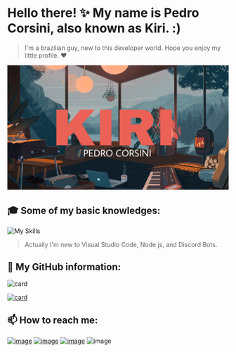# Hello there! ✨ My name is Pedro Corsini, also known as Kiri. :)

> I'm a brazilian guy, new to this developer world. Hope you enjoy my little profile. ❤️

<img src="background.jpg" min-width="200px" max-width="700px" width="700px" alt="background">

## 🎓 Some of my basic knowledges:

![My Skills](https://skillicons.dev/icons?i=vscode,js,nodejs,ps,discord,bots)

> Actually I'm new to Visual Studio Code, Node.js, and Discord Bots.

## 📜 My GitHub information:

![card](https://github-readme-stats.vercel.app/api?username=pedrocorsini&theme=dark&show_icons=true)

[![card](https://github-readme-stats.vercel.app/api/pin/?username=pedrocorsini&repo=corsinhabot&theme=dark)](https://github.com/pedrocorsini/CorsinhaBot)

## 📫 How to reach me: 
[![image](https://img.shields.io/badge/Instagram-E4405F?style=for-the-badge&logo=instagram&logoColor=white)](https://www.instagram.com/pedro.corsini)
[![image](https://img.shields.io/badge/YouTube-FF0000?style=for-the-badge&logo=youtube&logoColor=white)](https://www.youtube.com/@pedrocorsini)
[![image](https://img.shields.io/badge/Twitter-1DA1F2?style=for-the-badge&logo=twitter&logoColor=white)](https://www.twiiter.com/corsinipedro)
![image](https://img.shields.io/badge/Discord-7289da?style=for-the-badge&logo=Discord&logoColor=white)
<!--
**pedrocorsini/pedrocorsini** is a ✨ _special_ ✨ repository because its `README.md` (this file) appears on your GitHub profile.

Here are some ideas to get you started:

- 🔭 I’m currently working on ...
- 🌱 I’m currently learning ...
- 👯 I’m looking to collaborate on ...
- 🤔 I’m looking for help with ...
- 💬 Ask me about ...
- 📫 How to reach me: ...
- 😄 Pronouns: ...
- ⚡ Fun fact: ...
-->
